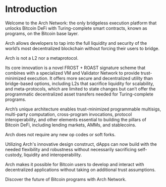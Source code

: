 # Introduction

Welcome to the Arch Network: the only bridgeless execution platform that unlocks Bitcoin DeFi with Turing-complete smart contracts, known as programs, on the Bitcoin base layer.

Arch allows developers to tap into the full liquidity and security of the world’s most decentralized blockchain without forcing their users to bridge. 

Arch is not a L2 nor a metaprotocol. 

Its core innovation is a novel FROST + ROAST signature scheme that combines with a specialized VM and Validator Network to provide trust-minimized execution. It offers more secure and decentralized utility than bridge-based options, including L2s that sacrifice liquidity for scalability, and meta-protocols, which are limited to state changes but can’t offer the programmatic decentralized asset transfers needed for Turing-complete programs.

Arch’s unique architecture enables trust-minimized programmable multisigs, multi-party computation, cross-program invocations, protocol interoperability, and other elements essential to building the pillars of Bitcoin DeFi, including lending markets, AMMs, and stablecoins.

Arch does not require any new op codes or soft forks.

Utilizing Arch's innovative design construct, dApps can now build with the needed flexibility and robustness without necessarily sacrificing self-custody, liquidity and interoperability.

Arch makes it possible for Bitcoin users to develop and interact with decentralized applications without taking on additional trust assumptions. 

Discover the future of Bitcoin programs with Arch Network.

